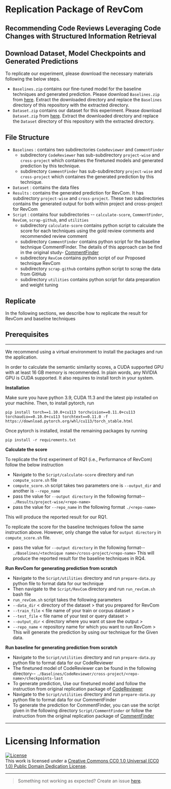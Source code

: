 # Replication Package of RevCom

## Recommending Code Reviews Leveraging Code Changes with Structured Information Retrieval

## Download Dataset, Model Checkpoints and Generated Predictions

To replicate our experiment, please download the necessary materials following the below steps.
* `Baselines.zip` contains our fine-tuned model for the baseline techniques and generated prediction. Please download `Baselines.zip` from [here](https://drive.google.com/file/d/1Gs2mmihe9WH1t43PU6Oj3quTidWL4HX9/view?usp=sharing). Extract the downloaded directory and replace the `Baselines` directory of this repository with the extracted directory.
* `Dataset.zip` contains our dataset for this experiment. Please download `Dataset.zip` from [here](https://drive.google.com/file/d/15kq7LqvfY-oP1M1UDdK_lLmUfq71daVR/view?usp=sharing). Extract the downloaded directory and replace the `Dataset` directory of this repository with the extracted directory.

## File Structure

* `Baselines` : contains two subdirectories `CodeReviewer` and `CommentFinder`
    * subdirectory `CodeReviewer` has  sub-subdirectory `project-wise` and `cross-project` which containes the finetuned models and generated prediction by this technique. 
    * subdirectory `CommentFinder` has  sub-subdirectory `project-wise` and `cross-project` which containes the generated prediction by this technique.
* `Dataset` : contains the data files
* `Results` : contains the generated prediction for RevCom. It has subdirectory `project-wise` and `cross-project`. 
            These two subdirectories contains the generated output for both within project and cross-project for RevCom
* `Script` : contains four subdirectories -- `calculate-score`, `CommentFinder`, `RevCom`, `scrap-github`, and `utilities`
    * subdirectory `calculate-score` contains python script to calculate the score for each techniques using the gold review comments and recommended review comment
    * subdirectory `CommentFinder` contains python script for the baseline technique CommentFinder. The details of this approach can be find in the original study- [CommentFinder](https://github.com/CommentFinder/CommentFinder) 
    * subdirectory `RevCom` contains python script of our Proposed technique RevCom
    * subdirectory `scrap-github` contains python script to scrap the data from GitHub
    * subdirectory `utilities` contains python script for data preparation and weight tuning
   
## Replicate

In the following sections, we describe how to replicate the result for RevCom and baseline techniques

## Prerequisites
---
We recommend using a virtual environment to install the packages and run the application.
    
In order to calculate the semantic similarity scores, a CUDA supported GPU with at least 16 GB memory is recommended.
In plain words, any NVIDIA GPU is CUDA supported. It also requires to install torch in your system.

**Installation**

Make sure you have python 3.9, CUDA 11.3 and the latest pip installed on your machine. Then, to install pytorch, run

    pip install torch==1.10.0+cu113 torchvision==0.11.0+cu113 torchaudio==0.10.0+cu113 torchtext==0.11.0 -f https://download.pytorch.org/whl/cu113/torch_stable.html
    
Once pytorch is installed, install the remaining packages by running

    pip install -r requirements.txt
    
  **Calculate the score**
  
  To replicate the first experiment of RQ1 (i.e., Performance of RevCom) follow the below instruction
  
  * Navigate to the `Script/calculate-score` directory and run `compute_score.sh` file
  * `compute_score.sh` script takes two parameters one is `--output_dir` and another is `--repo_name` 
  * pass the value for `--output directory` in the following format-- `./Results/project-wise/<repo-name>`
  * pass the value for `--repo_name` in the following format `./<repo-name>`
  
 This will produce the reported result for our RQ1.
 
To replicate the score for the baseline techniques follow the same instruction above. However, only change the value for `output directory` in `compute_score.sh` file.
* pass the value for `--output directory` in the following format-- `./Baselines/<technique name>/cross-project/<repo-name>`
This will produce the reported result for the baseline techniques in RQ4.
    
**Run RevCom for generating prediction from scratch**
* Navigate to the `Script/utilities` directory and run `prepare-data.py` python file to format data for our technique
* Then navigate to the `Script/RevCom` directory and run `run_revCom.sh` bash file
* `run_revCom.sh` script takes the following parameters
* `--data_dir` < directory of the dataset > that you prepared for RevCom
* `--train_file` < file name of your train or corpus dataset >
* `--test_file` < file name of your test or query dataset >
* `--output_dir` < directory where you want ot save the output >
* `--repo_name` < repository name for which you want to run RevCom >
This will generate the prediction by using our technique for the Given data.

**Run baseline for generating prediction from scratch**
* Navigate to the `Script/utilities` directory and run `prepare-data.py` python file to format data for our CodeReviewer
* The finetuned model of CodeReviewer can be found in the following directory-- `./Baselines/CodeReviewer/cross-project/<repo-name>/checkpoints-last`
* To generate prediction, Use our finetuned model and follow the instruction from original replication package of [CodeReviewer](https://github.com/microsoft/CodeBERT/tree/master/CodeReviewer)
* Navigate to the `Script/utilities` directory and run `prepare-data.py` python file to format data for our CommentFinder
* To generate the prediction for CommentFinder, you can use the script given in the following directory `Script/CommentFinder` or follow the instruction from the original replication package of [CommentFinder](https://github.com/CommentFinder/CommentFinder) 
---
# Licensing Information
[![License](https://i.creativecommons.org/l/by-nc-sa/1.0/88x31.png)](https://creativecommons.org/publicdomain/zero/1.0/)
<br/>
This work is licensed under a [Creative Commons CC0 1.0 Universal (CC0 1.0)
Public Domain Dedication License](https://creativecommons.org/publicdomain/zero/1.0/).

---

> Something not working as expected? Create an issue [here](https://github.com/RAISEDAL/revcom-icsme23/issues).



